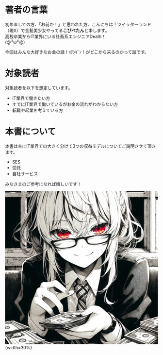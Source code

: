 # 著者の言葉

初めましての方、「お前か！」と思われた方、こんにちは！ツイッターランド（現X）で金髪美少女やってる**こぴぺたん**と申します。<br>
高校卒業からIT業界にいる社畜系エンジニアDeath！<br>
(@╹ω╹@)

今回はみんな大好きなお金の話！ｵﾁﾝｷﾞﾝ！がどこから来るのかって話です。

# 対象読者

対象読者を以下を想定しています。

- IT業界で働きたい方
- すでにIT業界で働いているがお金の流れがわからない方
- 転職や起業を考えている方

# 本書について

本書は主にIT業界での大きく分けて3つの収益モデルについてご説明させて頂きます。
- SES
- 受託
- 自社サービス

みなさまのご参考になれば嬉しいです！

![お金を数えている美少女](./images/preface/money2.webp){width=30%}

